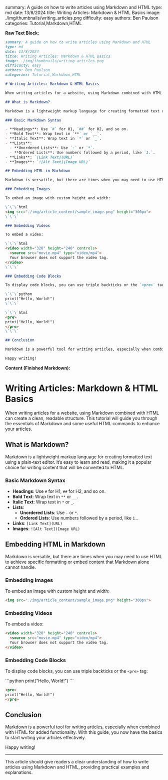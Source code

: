 summary: A guide on how to write articles using Markdown and HTML
type: md
date: 13/8/2024
title: Writing Articles: Markdown & HTML Basics
image: ./img/thumbnails/writing_articles.png
difficulty: easy
authors: Ben Paulson
categories: Tutorial,Markdown,HTML

**Raw Text Block:**

```md
summary: A guide on how to write articles using Markdown and HTML
type: md
date: 13/8/2024
title: Writing Articles: Markdown & HTML Basics
image: ./img/thumbnails/writing_articles.png
difficulty: easy
authors: Ben Paulson
categories: Tutorial,Markdown,HTML

# Writing Articles: Markdown & HTML Basics

When writing articles for a website, using Markdown combined with HTML can create a clean, readable structure. This tutorial will guide you through the essentials of Markdown and some useful HTML commands to enhance your articles.

## What is Markdown?

Markdown is a lightweight markup language for creating formatted text using a plain-text editor. It’s easy to learn and read, making it a popular choice for writing content that will be converted to HTML.

### Basic Markdown Syntax

- **Headings**: Use `#` for H1, `##` for H2, and so on.
- **Bold Text**: Wrap text in `**` or `__`.
- **Italic Text**: Wrap text in `*` or `_`.
- **Lists**:
  - **Unordered Lists**: Use `-` or `*`.
  - **Ordered Lists**: Use numbers followed by a period, like `1.`.
- **Links**: `[Link Text](URL)`
- **Images**: `![Alt Text](Image URL)`

## Embedding HTML in Markdown

Markdown is versatile, but there are times when you may need to use HTML to achieve specific formatting or embed content that Markdown alone cannot handle.

### Embedding Images

To embed an image with custom height and width:

\`\`\`html
<img src="./img/article_content/sample_image.png" height="300px">
\`\`\`

### Embedding Videos

To embed a video:

\`\`\`html
<video width="320" height="240" controls>
  <source src="movie.mp4" type="video/mp4">
  Your browser does not support the video tag.
</video>
\`\`\`

### Embedding Code Blocks

To display code blocks, you can use triple backticks or the `<pre>` tag:

\`\`\`python
print("Hello, World!")
\`\`\`

\`\`\`html
<pre>
print("Hello, World!")
</pre>
\`\`\`

## Conclusion

Markdown is a powerful tool for writing articles, especially when combined with HTML for added functionality. With this guide, you now have the basics to start writing your articles effectively.

Happy writing!
```

**Content (Finished Markdown):**

# Writing Articles: Markdown & HTML Basics

When writing articles for a website, using Markdown combined with HTML can create a clean, readable structure. This tutorial will guide you through the essentials of Markdown and some useful HTML commands to enhance your articles.

## What is Markdown?

Markdown is a lightweight markup language for creating formatted text using a plain-text editor. It’s easy to learn and read, making it a popular choice for writing content that will be converted to HTML.

### Basic Markdown Syntax

- **Headings**: Use `#` for H1, `##` for H2, and so on.
- **Bold Text**: Wrap text in `**` or `__`.
- **Italic Text**: Wrap text in `*` or `_`.
- **Lists**:
  - **Unordered Lists**: Use `-` or `*`.
  - **Ordered Lists**: Use numbers followed by a period, like `1.`.
- **Links**: `[Link Text](URL)`
- **Images**: `![Alt Text](Image URL)`

## Embedding HTML in Markdown

Markdown is versatile, but there are times when you may need to use HTML to achieve specific formatting or embed content that Markdown alone cannot handle.

### Embedding Images

To embed an image with custom height and width:

```html
<img src="./img/article_content/sample_image.png" height="300px">
```

### Embedding Videos

To embed a video:

```html
<video width="320" height="240" controls>
  <source src="movie.mp4" type="video/mp4">
  Your browser does not support the video tag.
</video>
```

### Embedding Code Blocks

To display code blocks, you can use triple backticks or the `<pre>` tag:

\`\`\`python
print("Hello, World!")
\`\`\`

```html
<pre>
print("Hello, World!")
</pre>
```

## Conclusion

Markdown is a powerful tool for writing articles, especially when combined with HTML for added functionality. With this guide, you now have the basics to start writing your articles effectively.

Happy writing!

---

This article should give readers a clear understanding of how to write articles using Markdown and HTML, providing practical examples and explanations.